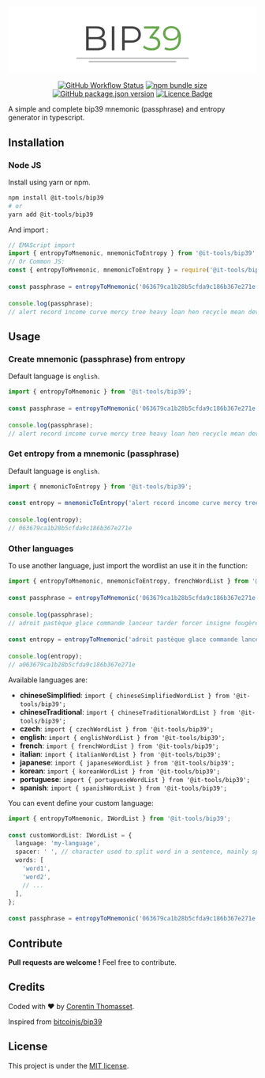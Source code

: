<div align="center">

![logo](.github/logo.png)

</div>

<div align="center">

[![GitHub Workflow Status](https://img.shields.io/github/workflow/status/CorentinTh/bip39/Node%20CI)](https://github.com/CorentinTh/bip39/actions?query=workflow%3A%22Node+CI%22)
[![npm bundle size](https://img.shields.io/bundlephobia/minzip/@it-tools/bip39.svg)](https://www.npmjs.com/package/@it-tools/bip39)
[![GitHub package.json version](https://img.shields.io/github/package-json/v/CorentinTh/bip39.svg)](https://github.com/CorentinTh/bip39/blob/master/package.json)
[![Licence Badge](https://img.shields.io/github/license/CorentinTh/bip39.svg)](LICENCE)

</div>

A simple and complete bip39 mnemonic (passphrase) and entropy generator in typescript.

## Installation

### Node JS

Install using yarn or npm.

```bash
npm install @it-tools/bip39
# or
yarn add @it-tools/bip39
```

And import :

```typescript
// EMAScript import
import { entropyToMnemonic, mnemonicToEntropy } from '@it-tools/bip39';
// Or Common JS:
const { entropyToMnemonic, mnemonicToEntropy } = require('@it-tools/bip39');

const passphrase = entropyToMnemonic('063679ca1b28b5cfda9c186b367e271e');

console.log(passphrase);
// alert record income curve mercy tree heavy loan hen recycle mean devote
```

## Usage

### Create mnemonic (passphrase) from entropy

Default language is `english`.

```typescript
import { entropyToMnemonic } from '@it-tools/bip39';

const passphrase = entropyToMnemonic('063679ca1b28b5cfda9c186b367e271e');

console.log(passphrase);
// alert record income curve mercy tree heavy loan hen recycle mean devote
```

### Get entropy from a mnemonic (passphrase)

Default language is `english`.

```typescript
import { mnemonicToEntropy } from '@it-tools/bip39';

const entropy = mnemonicToEntropy('alert record income curve mercy tree heavy loan hen recycle mean devote');

console.log(entropy);
// 063679ca1b28b5cfda9c186b367e271e
```

### Other languages

To use another language, just import the wordlist an use it in the function:

```typescript
import { entropyToMnemonic, mnemonicToEntropy, frenchWordList } from '@it-tools/bip39';

const passphrase = entropyToMnemonic('063679ca1b28b5cfda9c186b367e271e', frenchWordList);

console.log(passphrase);
// adroit pastèque glace commande lanceur tarder forcer insigne fougère paternel label culminer

const entropy = entropyToMnemonic('adroit pastèque glace commande lanceur tarder forcer insigne fougère paternel label culminer', frenchWordList);

console.log(entropy);
// a063679ca1b28b5cfda9c186b367e271e
```

Available languages are:

- **chineseSimplified**: `import { chineseSimplifiedWordList } from '@it-tools/bip39';`
- **chineseTraditional**: `import { chineseTraditionalWordList } from '@it-tools/bip39';`
- **czech**: `import { czechWordList } from '@it-tools/bip39';`
- **english**: `import { englishWordList } from '@it-tools/bip39';`
- **french**: `import { frenchWordList } from '@it-tools/bip39';`
- **italian**: `import { italianWordList } from '@it-tools/bip39';`
- **japanese**: `import { japaneseWordList } from '@it-tools/bip39';`
- **korean**: `import { koreanWordList } from '@it-tools/bip39';`
- **portuguese**: `import { portugueseWordList } from '@it-tools/bip39';`
- **spanish**: `import { spanishWordList } from '@it-tools/bip39';`

You can event define your custom language:

```typescript
import { entropyToMnemonic, IWordList } from '@it-tools/bip39';

const customWordList: IWordList = {
  language: 'my-language',
  spacer: ' ', // character used to split word in a sentence, mainly space
  words: [
    'word1',
    'word2',
    // ...
  ],
};

const passphrase = entropyToMnemonic('063679ca1b28b5cfda9c186b367e271e', customWordList);
```

## Contribute

**Pull requests are welcome !** Feel free to contribute.

## Credits

Coded with ❤️ by [Corentin Thomasset](//corentin-thomasset.fr).

Inspired from [bitcoinjs/bip39](https://github.com/bitcoinjs/bip39)

## License

This project is under the [MIT license](LICENSE).
